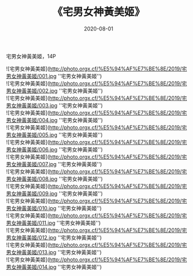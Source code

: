 ﻿---
layout: post
title:  《宅男女神黃美姬》
date:   2020-08-01
image: http://photo.orgx.cf/%E5%94%AF%E7%BE%8E/2019/宅男女神黃美姬/000.jpg
categories: [美女, 清纯, 唯美]
---

宅男女神黃美姬，14P

![宅男女神黃美姬](http://photo.orgx.cf/%E5%94%AF%E7%BE%8E/2019/宅男女神黃美姬/001.jpg ''宅男女神黃美姬'') <br>
![宅男女神黃美姬](http://photo.orgx.cf/%E5%94%AF%E7%BE%8E/2019/宅男女神黃美姬/002.jpg ''宅男女神黃美姬'') <br>
![宅男女神黃美姬](http://photo.orgx.cf/%E5%94%AF%E7%BE%8E/2019/宅男女神黃美姬/003.jpg ''宅男女神黃美姬'') <br>
![宅男女神黃美姬](http://photo.orgx.cf/%E5%94%AF%E7%BE%8E/2019/宅男女神黃美姬/004.jpg ''宅男女神黃美姬'') <br>
![宅男女神黃美姬](http://photo.orgx.cf/%E5%94%AF%E7%BE%8E/2019/宅男女神黃美姬/005.jpg ''宅男女神黃美姬'') <br>
![宅男女神黃美姬](http://photo.orgx.cf/%E5%94%AF%E7%BE%8E/2019/宅男女神黃美姬/006.jpg ''宅男女神黃美姬'') <br>
![宅男女神黃美姬](http://photo.orgx.cf/%E5%94%AF%E7%BE%8E/2019/宅男女神黃美姬/007.jpg ''宅男女神黃美姬'') <br>
![宅男女神黃美姬](http://photo.orgx.cf/%E5%94%AF%E7%BE%8E/2019/宅男女神黃美姬/008.jpg ''宅男女神黃美姬'') <br>
![宅男女神黃美姬](http://photo.orgx.cf/%E5%94%AF%E7%BE%8E/2019/宅男女神黃美姬/009.jpg ''宅男女神黃美姬'') <br>
![宅男女神黃美姬](http://photo.orgx.cf/%E5%94%AF%E7%BE%8E/2019/宅男女神黃美姬/010.jpg ''宅男女神黃美姬'') <br>
![宅男女神黃美姬](http://photo.orgx.cf/%E5%94%AF%E7%BE%8E/2019/宅男女神黃美姬/011.jpg ''宅男女神黃美姬'') <br>
![宅男女神黃美姬](http://photo.orgx.cf/%E5%94%AF%E7%BE%8E/2019/宅男女神黃美姬/012.jpg ''宅男女神黃美姬'') <br>
![宅男女神黃美姬](http://photo.orgx.cf/%E5%94%AF%E7%BE%8E/2019/宅男女神黃美姬/013.jpg ''宅男女神黃美姬'') <br>
![宅男女神黃美姬](http://photo.orgx.cf/%E5%94%AF%E7%BE%8E/2019/宅男女神黃美姬/014.jpg ''宅男女神黃美姬'') <br>
